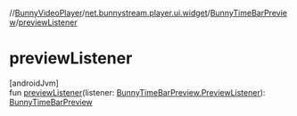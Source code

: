 //[BunnyVideoPlayer](../../../index.md)/[net.bunnystream.player.ui.widget](../index.md)/[BunnyTimeBarPreview](index.md)/[previewListener](preview-listener.md)

# previewListener

[androidJvm]\
fun [previewListener](preview-listener.md)(listener: [BunnyTimeBarPreview.PreviewListener](-preview-listener/index.md)): [BunnyTimeBarPreview](index.md)
